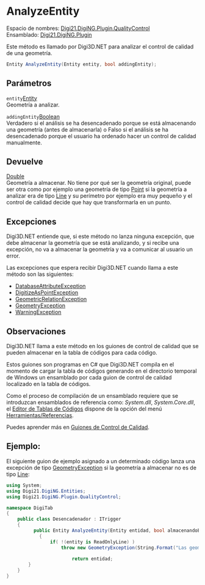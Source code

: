 # AnalyzeEntity

Espacio de nombres: [Digi21.DigiNG.Plugin.QualityControl](../../../)  
Ensamblado: [Digi21.DigiNG.Plugin](../../../../)

Este método es llamado por Digi3D.NET para analizar el control de calidad de una geometría.

```csharp
Entity AnalyzeEntity(Entity entity, bool addingEntity);
```

## Parámetros

`entity`[Entity](../../../../../digi21.diging/digi21.diging.entities/clases/entity/)  
Geometría a analizar.

`addingEntity`[Boolean](https://docs.microsoft.com/en-us/dotnet/api/system.boolean?view=net-5.0)  
Verdadero si el análisis se ha desencadenado porque se está almacenando una geometría \(antes de almacenarla\) o Falso si el análisis se ha desencadenado porque el usuario ha ordenado hacer un control de calidad manualmente.

## Devuelve

[Double](https://docs.microsoft.com/en-us/dotnet/api/system.double?view=net-5.0)  
Geometría a almacenar. No tiene por qué ser la geometría original, puede ser otra como por ejemplo una geometría de tipo [Point](../../../../../digi21.diging/digi21.diging.entities/clases/point/) si la geometría a analizar era de tipo [Line](../../../../../digi21.diging/digi21.diging.entities/clases/line/) y su perímetro por ejemplo era muy pequeño y el control de calidad decide que hay que transformarla en un punto.

## Excepciones

Digi3D.NET entiende que, si este método no lanza ninguna excepción, que debe almacenar la geometría que se está analizando, y si recibe una excepción, no va a almacenar la geometría y va a comunicar al usuario un error.

Las excepciones que espera recibir Digi3D.NET cuando llama a este método son las siguientes:

* [DatabaseAttributeException](../../../clases/databaseattributeexception.md)
* [DigitizeAsPointException](../../../clases/digitizeaspointexception.md)
* [GeometricRelationException](../../../clases/geometricrelationexception.md)
* [GeometryException](../../../clases/geometryexception.md)
* [WarningException](https://docs.microsoft.com/en-us/dotnet/api/system.componentmodel.warningexception?view=net-5.0)

## Observaciones

Digi3D.NET llama a este método en los guiones de control de calidad que se pueden almacenar en la tabla de códigos para cada código.

Estos guiones son programas en C\# que Digi3D.NET compila en el momento de cargar la tabla de códigos generando en el directorio temporal de Windows un ensamblado por cada guion de control de calidad localizado en la tabla de códigos.

Como el proceso de compilación de un ensamblado requiere que se introduzcan ensamblados de referencia como: _System.dll_, _System.Core.dll_, el [Editor de Tablas de Códigos](../../../../../../../../referencia/editor-de-tablas-de-codigos/) dispone de la opción del menú [Herramientas/Referencias](../../../../../../../../referencia/editor-de-tablas-de-codigos/menus/herramientas/referencias.md).

Puedes aprender más en [Guiones de Control de Calidad](../../../../../../guiones-de-control-de-calidad/).

## Ejemplo:

El siguiente guion de ejemplo asignado a un determinado código lanza una excepción de tipo [GeometryException](../../../clases/geometryexception.md) si la geometría a almacenar no es de tipo [Line](../../../../../digi21.diging/digi21.diging.entities/clases/line/):

```csharp
using System;
using Digi21.DigiNG.Entities;
using Digi21.DigiNG.Plugin.QualityControl;

namespace DigiTab
{
    public class Desencadenador : ITrigger 
    {
	      public Entity AnalyzeEntity(Entity entidad, bool almacenandoEntidad) 
		    {
		        if( !(entity is ReadOnlyLine) )
		            throw new GeometryException(String.Format("Las geometrías con el código {0} deben ser líneas.", entidad.Codes[0].Name));
		        
						return entidad;
        }
    }
}
```

